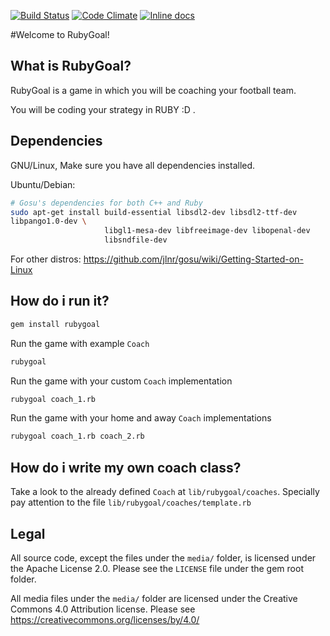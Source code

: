 [![Build Status](https://travis-ci.org/wyeworks/rubygoal.png)](https://travis-ci.org/wyeworks/rubygoal)
[![Code Climate](https://codeclimate.com/github/wyeworks/rubygoal.png)](https://codeclimate.com/github/wyeworks/rubygoal)
[![Inline docs](http://inch-ci.org/github/wyeworks/rubygoal.png?branch=master)](http://inch-ci.org/github/wyeworks/rubygoal)

#Welcome to RubyGoal!

## What is RubyGoal?

RubyGoal is a game in which you will be coaching your football team.

You will be coding your strategy in RUBY :D .

## Dependencies

GNU/Linux, Make sure you have all dependencies installed.

Ubuntu/Debian:

```bash
# Gosu's dependencies for both C++ and Ruby
sudo apt-get install build-essential libsdl2-dev libsdl2-ttf-dev
libpango1.0-dev \
                     libgl1-mesa-dev libfreeimage-dev libopenal-dev
                     libsndfile-dev
```

For other distros:  https://github.com/jlnr/gosu/wiki/Getting-Started-on-Linux

## How do i run it?

```bash
gem install rubygoal
```

Run the game with example `Coach`
```bash
rubygoal
```

Run the game with your custom `Coach` implementation
```bash
rubygoal coach_1.rb
```

Run the game with your home and away `Coach` implementations
```bash
rubygoal coach_1.rb coach_2.rb
```

## How do i write my own coach class?

Take a look to the already defined `Coach` at `lib/rubygoal/coaches`.
Specially pay attention to the file `lib/rubygoal/coaches/template.rb`



## Legal
All source code, except the files under the `media/` folder, is
licensed under the Apache License 2.0. Please see the `LICENSE` file under
the gem root folder.

All media files under the `media/` folder are licensed under the Creative
Commons 4.0 Attribution license. Please see https://creativecommons.org/licenses/by/4.0/
